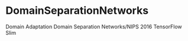 # DomainSeparationNetworks
Domain Adaptation 
  Domain Separation Networks/NIPS 2016 
  TensorFlow Slim
